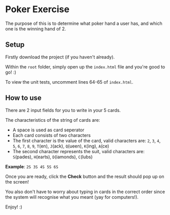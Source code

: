 # Poker Exercise

The purpose of this is to determine what poker hand a user has, and which one is the winning hand of 2.

## Setup

Firstly download the project (if you haven't already).

Within the `root` folder, simply open up the `index.html` file and you're good to go! :)

To view the unit tests, uncomment lines 64-65 of `index.html`.

## How to use

There are 2 input fields for you to write in your 5 cards. 

The characteristics of the string of cards are:
* A space is used as card seperator
* Each card consists of two characters
* The first character is the value of the card, valid characters are: `2`, `3`, `4`, `5`, `6`, `7`, `8`, `9`, `T`(en), `J`(ack), `Q`(ueen), `K`(ing), `A`(ce)
* The second character represents the suit, valid characters are: `S`(pades), `H`(earts), `D`(iamonds), `C`(lubs)

<b>Example</b>: `2S 3S 4S 5S 6S`

Once you are ready, click the <b>Check</b> button and the
result should pop up on the screen! 

You also don't have to worry about typing in cards in the correct order since the system will recognise what you meant 
(yay for computers!).

Enjoy! :)

